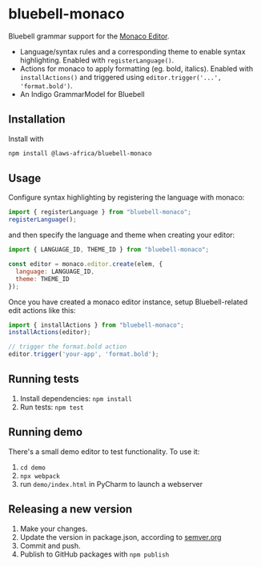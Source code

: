 # bluebell-monaco

Bluebell grammar support for the [Monaco Editor](https://microsoft.github.io/monaco-editor/).

* Language/syntax rules and a corresponding theme to enable syntax highlighting. Enabled with `registerLanguage()`.
* Actions for monaco to apply formatting (eg. bold, italics). Enabled with `installActions()` and triggered using `editor.trigger('...', 'format.bold')`.
* An Indigo GrammarModel for Bluebell

## Installation

Install with

```bash
npm install @laws-africa/bluebell-monaco
```

## Usage

Configure syntax highlighting by registering the language with monaco:

```js
import { registerLanguage } from "bluebell-monaco";
registerLanguage();
```

and then specify the language and theme when creating your editor:

```js
import { LANGUAGE_ID, THEME_ID } from "bluebell-monaco";

const editor = monaco.editor.create(elem, {
  language: LANGUAGE_ID,
  theme: THEME_ID
});
```

Once you have created a monaco editor instance, setup Bluebell-related edit actions like this:

```js
import { installActions } from "bluebell-monaco";
installActions(editor);

// trigger the format.bold action
editor.trigger('your-app', 'format.bold');
```

## Running tests

1. Install dependencies: `npm install`
2. Run tests: `npm test`

## Running demo

There's a small demo editor to test functionality. To use it:

1. `cd demo`
2. `npx webpack`
3. run `demo/index.html` in PyCharm to launch a webserver

## Releasing a new version

1. Make your changes.
2. Update the version in package.json, according to [semver.org](https://semver.org/)
3. Commit and push.
4. Publish to GitHub packages with `npm publish`

